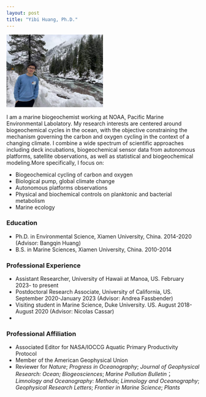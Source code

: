 ```yaml
---
layout: post
title: "Yibi Huang, Ph.D."
---
```


<!-- Profile picture -->
<img width="50%" height="auto" src="/assets/Yibin_photo.jpg">

I am a marine biogeochemist working at NOAA, Pacific Marine Environmental Labolatory. My research interests are centered around biogeochemical cycles in the ocean, with the objective constraining the mechanism governing the carbon and oxygen cycling in the context of a changing climate. I combine a wide spectrum of scientific approaches including deck incubations, biogeochemical sensor data from autonomous platforms, satellite observations, as well as statistical and biogeochemical modeling.More specifically, I focus on:


* Biogeochemical cycling of carbon and oxygen
* Biological pump, global climate change 
* Autonomous platforms observations
* Physical and biochemical controls on planktonic and bacterial metabolism
* Marine ecology

### Education

* Ph.D. in Environmental Science, Xiamen University, China. 2014-2020 (Advisor: Bangqin Huang)
* B.S.   in Marine Sciences, Xiamen University, China. 2010-2014


### Professional Experience

* Assistant Researcher, University of Hawaii at Manoa, US. February 2023- to present
* Postdoctoral Research Associate, University of California, US. September 2020-January 2023 (Advisor: Andrea Fassbender)
* Visiting student in Marine Science, Duke University. US. August 2018-August 2020 (Advisor: Nicolas Cassar)
* 
### Professional Affiliation
* Associated Editor for NASA/IOCCG Aquatic Primary Productivity Protocol 
* Member of the American Geophysical Union
* Reviewer for *Nature*; *Progress in Oceanography*; *Journal of Geophysical Research: Ocean; Biogeosciences*; *Marine Pollution Bulletin*； *Limnology and Oceanography: Methods*; *Limnology and Oceanography*; *Geophysical Research Letters*; *Frontier in Marine Science*; *Plants*

